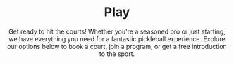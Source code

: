 ---
title: "Play"
subtitle: "Get ready to hit the courts! Whether you're a seasoned pro or just starting, we have everything you need for a fantastic pickleball experience. Explore our options below to book a court, join a program, or get a free introduction to the sport."
heroImage: "/assets/place-holder.jpg"
sections:
  - title: "Booking"
    subtitle: "Booking your spot at Picktopia is easy. Follow these steps to reserve your court and get ready to play."
    bookingUrl: "https://app.courtreserve.com/picktopia/courts"
    bookingText: "Book Your Spot"
    content: |
      ### 1. Set Up Your Court Reserve Account
      To get started, you'll need a Court Reserve account linked to our club. This will be your portal for everything our facility offers. You can begin by downloading the Court Reserve app or visiting their website and searching for our club's name.

      ### 2. Complete the Digital Waiver
      Your safety is important to us. Before you play, please fill out our quick digital waiver, which you can find in your Court Reserve account. It only takes a moment.
      
      **Pro Tip:** We recommend completing the waiver before you book your first court to streamline the process!

      ### 3. Book Your Court
      Now it's time for the best part—reserving your court time! With Court Reserve, you are able to:
      
      - Schedule private courts for you and your friends
      - Sign up for our organized events like clinics, leagues, and drop-in games
      - See all available courts and times instantly
      
      Just choose your desired date, time, and court to lock in your spot!

  - title: "Program Schedule"
    subtitle: "Join our vibrant community with a variety of programs designed for all skill levels. Find the perfect session for you in our weekly schedule."
    bookingUrl: "https://app.courtreserve.com/picktopia/programs"
    bookingText: "Join Programs"
    content: |
      | Day | 8:00-10:00 AM | 10:00 AM-12:00 PM | 4:00-6:00 PM | 6:00-8:00 PM |
      |-----|---------------|-------------------|---------------|---------------|
      | **Monday** | Open Play | Beginner Drills | Intermediate Clinic | Competitive League |
      | **Tuesday** | Open Play | Senior Play | Open Play | Advanced Drills |
      | **Wednesday** | Morning Mixers | Open Play | Youth Program | Social Play Night |
      | **Thursday** | Open Play | Intermediate Drills | Open Play | King/Queen of the Court |
      | **Friday** | Cardio Pickleball | Open Play | Beginner Clinic | Friday Night Lights |
      | **Saturday** | Open Play | Weekend Warriors | Family Play | Open Play |
      | **Sunday** | Open Play | Sunday Social | Open Play | Competitive Play |

  - title: "Training Programs"
    subtitle: "Ready to take your game to the next level? Our certified instructors are here to help you achieve your pickleball goals with personalized training and group sessions."
    bookingUrl: "https://app.courtreserve.com/picktopia/training"
    bookingText: "Book Training"
    content: |
      ### Private Lessons
      One-on-one instruction tailored to your specific needs.
      
      Focus on technique, strategy, and shot selection.
      
      **Rate:** $70/hour for members, $85/hour for non-members.
      
      **Booking:** Contact our front desk or your preferred instructor to schedule.

      ### Group Clinics
      Learn and improve in a fun, social environment.
      
      Clinics are organized by skill level (Beginner, Intermediate, Advanced).
      
      **Rate:** $30 per person for a 90-minute session.
      
      **Schedule:** Check our program schedule for clinic times.

      ### Drill Sessions
      High-intensity sessions focused on repetitive drills to sharpen your skills.
      
      Great for improving consistency and muscle memory.
      
      **Rate:** $25 per person for a 60-minute session.

  - title: "Free Pickleball Intro"
    subtitle: "New to the sport? We want you to love pickleball as much as we do! Join our free introductory class to learn the basics in a welcoming and fun atmosphere."
    backgroundColor: "bg-picktopia-orange"
    textColor: "text-white"
    titleColor: "text-white"
    content: |
      ### What's Included?
      A 60-minute session with a certified instructor.
      
      Learn the fundamental rules, scoring, and basic techniques.
      
      All equipment is provided.
      
      Meet other new players and get a feel for the Picktopia community.

      ### Who Can Join?
      This program is designed for individuals who have never played pickleball before.
      
      It's completely free, with no obligation to join.

      ### How to Sign Up
      Intro classes are held every **Saturday at 1:00 PM**.
      
      Sign up online through our "Intro to Pickleball" page or call the front desk to reserve your spot. Spaces are limited, so book in advance!
      
      **We can't wait to see you on the courts!**
---